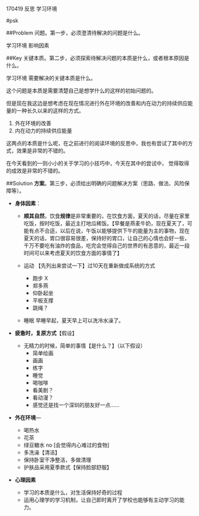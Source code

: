 170419 反思 学习环境

#psk

##Problem
问题。第一步，必须澄清待解决的问题是什么。

学习环境 影响因素

##Key
关键本质。第二步，必须探索待解决问题的本质是什么，或者根本原因是什么。


学习环境 需要解决的关键本质是什么。

这个问题是本质是需要清楚自己是想学什么的这样的初始问题的。

但是现在我这边是想考虑在现在情况进行外在环境的改善和内在动力的持续供应能量的一种长久以来的这样的方式。

1. 外在环境的改善
2. 内在动力的持续供应能量

这两点的本质是什么呢，在之前进行的阅读环境的反思中，我也有尝试了其中的方式，效果是非常的不错的。

在今天看到的一则小小的关于学习的小技巧中，今天在其中的尝试中， 觉得取得的成效是非常的不错的。


##Solution
**方案**。第三步，必须给出明确的问题解决方案（思路、做法、风险保障等）。


- **身体因素**：
	- **顺其自然**，饮食**规律**是非常重要的，在饮食方面，夏天的话，尽量在家里吃饭，按时吃饭，最近主打地瓜稀饭。【早餐是燕麦牛奶，现在夏天了，可能有点不合适，以后在说，午饭以能够提供下午的能量为主的事物，现在夏天的话，胃口很容易很差，保持好的胃口，让自己的心情也会好一些，千万不要吃有油炸的食品，吃完会觉得自己的世界的有恶意的，最近一段时间可以来考虑夏天的饮食方面的事情了】
	
	- 运动  【先列出来尝试一下】过10天在重新做成系统的方式
		- 跑步 X
		- 郑多燕 
		- 仰卧起坐
		- 平板支撑
		- 跳绳？
	- 睡眠 早睡早起，夏天早上可以洗冷水澡了。


- **疲惫时，复原方式**【假设】

	- 无精力的时候，简单的事情【是什么？】（以下假设）
		- 简单绘画
		- 画画
		- 练字
		- 睡觉
		- 喝咖啡
		- 看美剧？
		- 看动漫？
		- 感觉还是找一个深圳的朋友好一点……


- **外在环境**—
	- 喝热水
	- 花茶
	- 绿豆糖水   no [会觉得内心难过的食物]
	- 多洗澡【清洁】
	- 保持卧室干净整洁，多做清理
	- 护肤品采用夏季款式【保持脸部舒服】


- **心理因素**
	- 学习的本质是什么，对生活保持好奇的过程
	- 运用心理学的学习机制，让自己即时离开了学校也能够有主动学习的能力。

